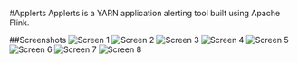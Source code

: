 #Applerts
Applerts is a YARN application alerting tool built using Apache Flink.

##Screenshots
![Screen 1](https://github.com/hemantdindi/applerts/blob/src/images/01.png)
![Screen 2](https://github.com/hemantdindi/applerts/blob/src/images/02.png)
![Screen 3](https://github.com/hemantdindi/applerts/blob/src/images/03.png)
![Screen 4](https://github.com/hemantdindi/applerts/blob/src/images/04.png)
![Screen 5](https://github.com/hemantdindi/applerts/blob/src/images/05.png)
![Screen 6](https://github.com/hemantdindi/applerts/blob/src/images/06.png)
![Screen 7](https://github.com/hemantdindi/applerts/blob/src/images/07.png)
![Screen 8](https://github.com/hemantdindi/applerts/blob/src/images/08.PNG)

